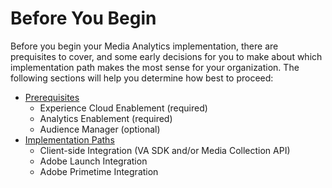 # Before You Begin

Before you begin your Media Analytics implementation, there are prequisites to cover, and some early decisions for you to make about which implementation path makes the most sense for your organization. The following sections will help you determine how best to proceed:

* [Prerequisites](before-you-begin/prerequisites.md)
  * Experience Cloud Enablement (required)
  * Analytics Enablement (required)
  * Audience Manager (optional)
* [Implementation Paths](before-you-begin/implementation-paths.md)
  * Client-side Integration (VA SDK and/or Media Collection API)
  * Adobe Launch Integration
  * Adobe Primetime Integration

